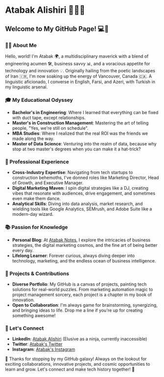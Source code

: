 # Atabak Alishiri 👨‍💼🚀

## Welcome to My GitHub Page! 💻🌟

### 🙋‍♂️ About Me

Hello, world! I'm Atabak 🌍, a multidisciplinary maverick with a blend of engineering acumen 🛠️, business savvy 📊, and a voracious appetite for technology and innovation 💡. Originally hailing from the poetic landscapes of Iran 🇮🇷, I'm now soaking up the energy of Vancouver, Canada 🇨🇦. A linguistic aficionado, I converse in English, Farsi, and Azeri, with Turkish in my linguistic arsenal.

### 🎓 My Educational Odyssey

- **Bachelor's in Engineering**: Where I learned that everything can be fixed with duct tape, except relationships.
- **Master's in Construction Management**: Mastering the art of telling people, "Yes, we're still on schedule".
- **MBA Studies**: Where I realized that the real ROI was the friends we made along the way.
- **Master of Data Science**: Venturing into the realm of data, because why stop at two master's degrees when you can make it a hat-trick?

### 👔 Professional Experience

- **Cross-Industry Expertise**: Navigating from tech startups to construction behemoths, I've donned roles like Marketing Director, Head of Growth, and Executive Manager.
- **Digital Marketing Maven**: I spin digital strategies like a DJ, creating vibes that resonate with audiences, drive engagement, and sometimes even make them dance.
- **Analytical Skills**: Diving into data analysis, market research, and wielding tools like Google Analytics, SEMrush, and Adobe Suite like a modern-day wizard.

### 📚 Passion for Knowledge

- **Personal Blog**: At [Atabak Notes](https://atabaknotes.com/), I explore the intricacies of business strategies, the digital marketing cosmos, and the fine art of being better every day.
- **Lifelong Learner**: Forever curious, always diving deeper into technology, marketing, and the endless ocean of business intelligence.

### 💼 Projects & Contributions

- **Diverse Portfolio**: My GitHub is a canvas of projects, painting tech solutions for real-world puzzles. From marketing automation magic to project management sorcery, each project is a chapter in my book of innovation.
- **Open to Collaboration**: I'm always game for brainstorming, synergizing, and bringing ideas to life. Drop me a line if you're up for creating something awesome!

### 📢 Let's Connect

- **LinkedIn**: [Atabak Alishiri](https://www.linkedin.com/in/atabak-alishiri/) (Elusive as a ninja, currently inaccessible)
- **Twitter**: [Atabak's Twitter](https://twitter.com/atabakalishiri)
- **Instagram**: [Atabak's Instagram](https://www.instagram.com/atabakalishiri)

🌟 Thanks for stopping by my GitHub galaxy! Always on the lookout for exciting collaborations, innovative projects, and cosmic opportunities to learn and grow. Let's connect and make tech history together! 🚀
